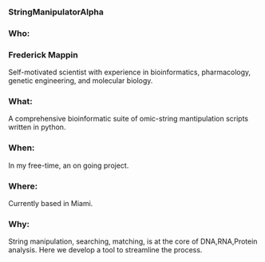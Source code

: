 ### StringManipulatorAlpha 

### Who:
### Frederick Mappin 
Self-motivated scientist with experience in bioinformatics, pharmacology, genetic engineering, and molecular biology.

### What:
A comprehensive bioinformatic suite of omic-string mantipulation scripts written in python. 

### When:
In my free-time, an on going project. 

### Where:
Currently based in Miami. 

### Why:
String manipulation, searching, matching,  is at the core of DNA,RNA,Protein analysis. Here we develop a tool to streamline the process.
